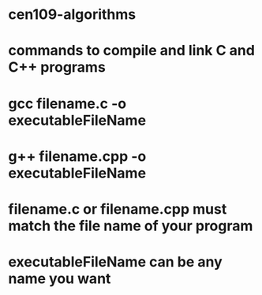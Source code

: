 # cen109-algorithms

# commands to compile and link C and C++ programs
# gcc filename.c -o executableFileName
# g++ filename.cpp -o executableFileName

# filename.c or filename.cpp must match the file name of your program
# executableFileName can be any name you want
